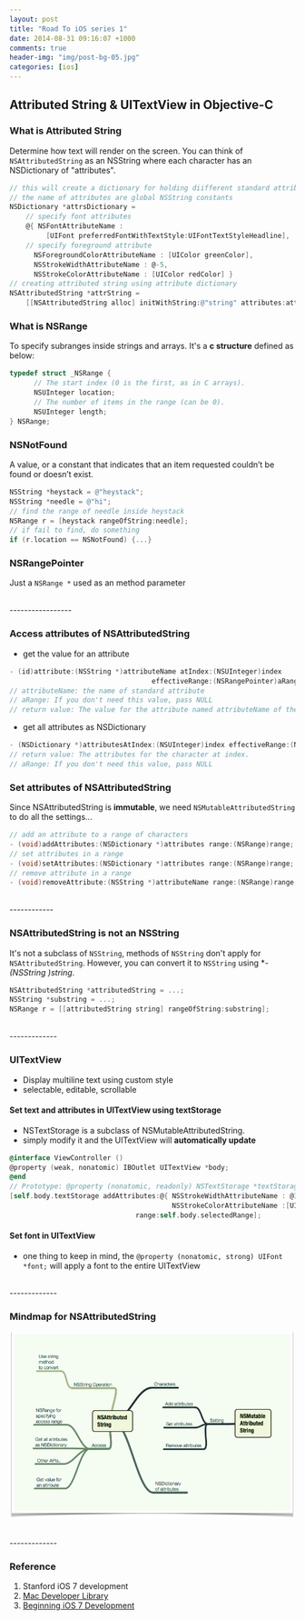 ```yaml
---
layout: post
title: "Road To iOS series 1"
date: 2014-08-31 09:16:07 +1000
comments: true
header-img: "img/post-bg-05.jpg"
categories: [ios]
---
```


## Attributed String & UITextView in Objective-C

### What is Attributed String
Determine how text will render on the screen. You can think of `NSAttributedString` as an NSString where each character has an NSDictionary of "attributes".

``` objective-c example of creating attributed strings
// this will create a dictionary for holding diifferent standard attributes
// the name of attributes are global NSString constants
NSDictionary *attrsDictionary =
	// specify font attributes
	@{ NSFontAttributeName :
	     [UIFont preferredFontWithTextStyle:UIFontTextStyleHeadline],
	// specify foreground attribute
	  NSForegroundColorAttributeName : [UIColor greenColor],
	  NSStrokeWidthAttributeName : @-5,
	  NSStrokeColorAttributeName : [UIColor redColor] }
// creating attributed string using attribute dictionary
NSAttributedString *attrString =
	[[NSAttributedString alloc] initWithString:@"string" attributes:attrsDictionary];
```

<!--more-->

### What is NSRange
To specify subranges inside strings and arrays. It's a **c structure** defined as below:

``` objective-c definition for NSRange
typedef struct _NSRange {
	  // The start index (0 is the first, as in C arrays).
      NSUInteger location;
      // The number of items in the range (can be 0).
      NSUInteger length;
} NSRange;
```

### NSNotFound
A value, or a constant that indicates that an item requested couldn’t be found or doesn’t exist.

``` objective-c illustrate NSRange + NSNotFound
NSString *heystack = @"heystack";
NSString *needle = @"hi";
// find the range of needle inside heystack
NSRange r = [heystack rangeOfString:needle];
// if fail to find, do something
if (r.location == NSNotFound) {...}
```

### NSRangePointer
Just a `NSRange *` used as an method parameter


<br>
-----------------

### Access attributes of NSAttributedString
- get the value for an attribute

``` objective-c get the value for an attribute from NSAttributedString
- (id)attribute:(NSString *)attributeName atIndex:(NSUInteger)index
								   effectiveRange:(NSRangePointer)aRange
// attributeName: the name of standard attribute
// aRange: If you don't need this value, pass NULL
// return value: The value for the attribute named attributeName of the character at index index, or nil if there is no such attribute.
```

- get all attributes as NSDictionary

``` objective-c return all attributes as NSDictionary
- (NSDictionary *)attributesAtIndex:(NSUInteger)index effectiveRange:(NSRangePointer)aRange
// return value: The attributes for the character at index.
// aRange: If you don't need this value, pass NULL
```

### Set attributes of NSAttributedString
Since NSAttributedString is **immutable**, we need `NSMutableAttributedString` to do all the settings...

``` objective-c setting attributes on characters
// add an attribute to a range of characters
- (void)addAttributes:(NSDictionary *)attributes range:(NSRange)range;
// set attributes in a range
- (void)setAttributes:(NSDictionary *)attributes range:(NSRange)range;
// remove attribute in a range
- (void)removeAttribute:(NSString *)attributeName range:(NSRange)range;
```

<br>
------------

### NSAttributedString is not an NSString
It's not a subclass of `NSString`, methods of `NSString` don't apply for `NSAttributedString`. However, you can convert it to `NSString` using **- (NSString *)string**.

``` objective-c NSAttributedString to NSString
NSAttributedString *attributedString = ...;
NSString *substring = ...;
NSRange r = [[attributedString string] rangeOfString:substring];
```

<br>
-------------

### UITextView
- Display multiline text using custom style
- selectable, editable, scrollable

#### Set text and attributes in UITextView using textStorage
- NSTextStorage is a subclass of NSMutableAttributedString.
- simply modify it and the UITextView will **automatically update**

``` objective-c use textStorage to modify content in UITextView
@interface ViewController ()
@property (weak, nonatomic) IBOutlet UITextView *body;
@end
// Prototype: @property (nonatomic, readonly) NSTextStorage *textStorage
[self.body.textStorage addAttributes:@{ NSStrokeWidthAttributeName : @3,
                                        NSStrokeColorAttributeName :[UIColor purpleColor]}
                               range:self.body.selectedRange];
```

#### Set font in UITextView
- one thing to keep in mind, the `@property (nonatomic, strong) UIFont *font;` will apply a font to the entire UITextView

<br>
-------------

### Mindmap for NSAttributedString
![ NSAttributedString Mindmap ](/images/ios/NSAttributedString.png)

<br>
-------------

### Reference
1. Stanford iOS 7 development
2. [Mac Developer Library](https://developer.apple.com/library/mac/navigation/)
3. [Beginning iOS 7 Development](http://www.apress.com/9781430260226)

